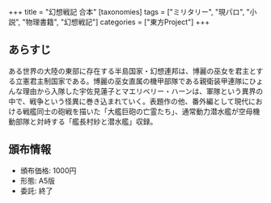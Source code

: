 +++
title = "幻想戦記 合本"
[taxonomies]
tags = ["ミリタリー", "現パロ", "小説", "物理書籍", "幻想戦記"]
categories = ["東方Project"]
+++

## あらすじ

ある世界の大陸の東部に存在する半島国家・幻想連邦は、博麗の巫女を君主とする立憲君主制国家である。博麗の巫女直属の機甲部隊である親衛装甲連隊にひょんな理由から入隊した宇佐見蓮子とマエリベリー・ハーンは、軍隊という異界の中で、戦争という怪異に巻き込まれていく。表題作の他、番外編として現代における戦艦同士の砲戦を描いた「大艦巨砲の亡霊たち」、通常動力潜水艦が空母機動部隊と対峙する「艦長村紗と潜水艦」収録。

## 頒布情報

* 頒布価格: 1000円
* 形態: A5版
* 委託: 終了